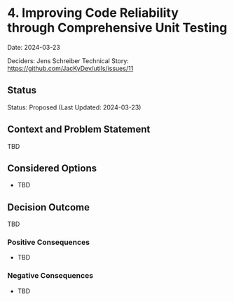 # 4. Improving Code Reliability through Comprehensive Unit Testing

Date: 2024-03-23

Deciders: Jens Schreiber
Technical Story: https://github.com/JacKyDev/utils/issues/11

## Status

Status: Proposed (Last Updated: 2024-03-23)

## Context and Problem Statement

TBD

## Considered Options

* TBD

## Decision Outcome

TBD

### Positive Consequences

* TBD

### Negative Consequences

* TBD
